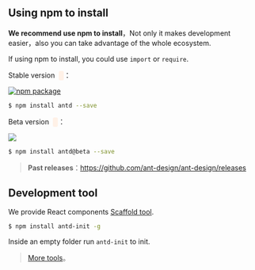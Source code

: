 ## Using npm to install

**We recommend use npm to install**，Not only it makes development easier，also you can take advantage of the whole ecosystem.


If using npm to install, you could use `import` or `require`.

Stable version <span class="versions" id="stable-version"></span>：

[![npm package](http://img.shields.io/npm/v/antd.svg?style=flat-square)](https://www.npmjs.org/package/antd)

```bash
$ npm install antd --save
```

Beta version <span class="versions" id="latest-version"></span>：

[![](https://cnpmjs.org/badge/v/antd.svg?&tag=beta&subject=npm)](https://www.npmjs.org/package/antd)

```bash
$ npm install antd@beta --save
```

> **Past releases**：https://github.com/ant-design/ant-design/releases


## Development tool 

We provide React components [Scaffold tool](https://github.com/ant-design/antd-init).

```bash
$ npm install antd-init -g
```

Inside an empty folder run `antd-init` to init.

> [More tools](https://github.com/ant-tool/xtool/)。

<style>
.versions {
  font-weight: bold;
  color: #C05B4D;
  font-family: Consolas;
  margin-left: 0.3em;
  background: #FFF1E7;
  padding: 2px 5px;
  border-radius: 3px;
}
</style>

<script>
$('#latest-version').html(antdVersion.latest);

if (antdVersion.stable) {
  $('#stable-version').html(antdVersion.stable);
} else {
  $('#stable-version').html('not available');
}
</script>
